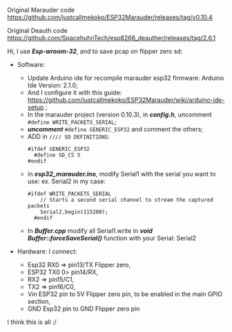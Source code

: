 Original Marauder code
https://github.com/justcallmekoko/ESP32Marauder/releases/tag/v0.10.4

Original Deauth code
https://github.com/SpacehuhnTech/esp8266_deauther/releases/tag/2.6.1

Hi,
I use ***Esp-wroom-32***, and to save pcap on flipper zero sd:
- Software:
  - Update Arduino ide for recompile marauder esp32 firmware: Arduino Ide Version: 2.1.0;
  - And I configure it with this guide: https://github.com/justcallmekoko/ESP32Marauder/wiki/arduino-ide-setup ;
  - In the marauder project (version 0.10.3), in ***config.h***, uncomment ```#define WRITE_PACKETS_SERIAL```;
  - ***uncomment*** ```#define GENERIC_ESP32``` and comment the others;
  - ADD in ```//// SD DEFINITIONS```:
    ```
    #ifdef GENERIC_ESP32
      #define SD_CS 5
    #endif
    ```
  - in ***esp32_marauder.ino***, modify Serial1 with the serial you want to use: ex. Serial2 in my case: 
    ```
    #ifdef WRITE_PACKETS_SERIAL
        // Starts a second serial channel to stream the captured packets
        Serial2.begin(115200);
      #endif
    ```
  - In ***Buffer.cpp*** modify all Serial1.write in ***void Buffer::forceSaveSerial()*** function  with your Serial: Serial2

 - Hardware: I connect: 
     - Esp32 RX0 => pin13/TX Flipper zero, 
     - ESP32 TX0 0> pin14/RX, 
     - RX2 => pin15/C1, 
     - TX2 => pin16/C0,
     - Vin ESP32 pin to 5V Flipper zero pin, to be enabled in the main GPIO section,
     - GND Esp32 pin to GND Flipper zero pin

I think this is all :/

